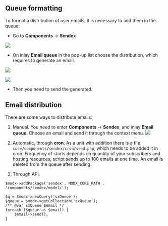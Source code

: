 ## Queue formatting
To format a distribution of user emails, it is necessary to add them in the queue:

* Go to **Components** -> **Sendex**

[![](http://st.bezumkin.ru/files/3/f/0/3f0e673a7ed51e205d2e683d35914390s.jpg)](http://st.bezumkin.ru/files/3/f/0/3f0e673a7ed51e205d2e683d35914390.png)

* On inlay **Email queue** in the pop-up list choose the distribution, which requires to generate an email.

[![](http://st.bezumkin.ru/files/5/0/9/5099cea4f7eb982ef5ca4ee59faca458s.jpg)](http://st.bezumkin.ru/files/5/0/9/5099cea4f7eb982ef5ca4ee59faca458.png)

[![](http://st.bezumkin.ru/files/4/1/a/41ae797ee96de03bf8c634e72e722bc9s.jpg)](http://st.bezumkin.ru/files/4/1/a/41ae797ee96de03bf8c634e72e722bc9.png)

* Then you need to send the generated.

## Email distribution
There are some ways to distribute emails:

1. Manual. You need to enter **Components** -> **Sendex**, and inlay  **Email queue**. Choose an email and send it through the context menu.
[![](http://st.bezumkin.ru/files/4/1/a/41ae797ee96de03bf8c634e72e722bc9s.jpg)](http://st.bezumkin.ru/files/4/1/a/41ae797ee96de03bf8c634e72e722bc9.png)

2. Automatic, through **cron**. As a unit with addition there is a file `core/components/sendex/cron/send.php`, which needs to be added it in cron.
Frequency of starts depends on quantity of your subscribers and hosting resources, script sends up to 100 emails at one time. An email is deleted from the queue after sending.

3. Through API.
```
$modx->addPackage('sendex', MODX_CORE_PATH . 'components/sendex/model/');

$q = $modx->newQuery('sxQueue');
$queue = $modx->getCollection('sxQueue');
/** @var sxQueue $email */
foreach ($queue as $email) {
	$email->send();
}
```
